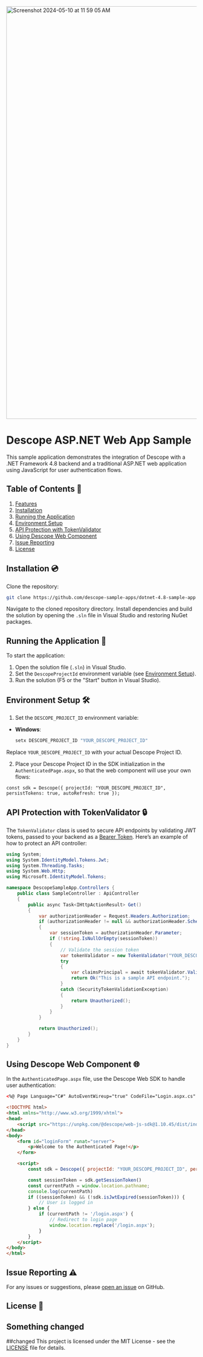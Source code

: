 <img width="1088" alt="Screenshot 2024-05-10 at 11 59 05 AM" src="https://github.com/descope-sample-apps/dotnet-4.8-sample-app/assets/32936811/d9487528-727a-4cf1-8607-ae5731305c76">

# Descope ASP.NET Web App Sample

This sample application demonstrates the integration of Descope with a .NET Framework 4.8 backend and a traditional ASP.NET web application using JavaScript for user authentication flows.

## Table of Contents 📝

1. [Features](#features)
2. [Installation](#installation)
3. [Running the Application](#running-the-application)
4. [Environment Setup](#environment-setup)
5. [API Protection with TokenValidator](#api-protection-with-tokenvalidator)
6. [Using Descope Web Component](#using-descope-web-component)
7. [Issue Reporting](#issue-reporting)
8. [License](#license)

## Installation 💿

Clone the repository:

```bash
git clone https://github.com/descope-sample-apps/dotnet-4.8-sample-app
```

Navigate to the cloned repository directory. Install dependencies and build the solution by opening the `.sln` file in Visual Studio and restoring NuGet packages.

## Running the Application 🚀

To start the application:

1. Open the solution file (`.sln`) in Visual Studio.
2. Set the `DescopeProjectId` environment variable (see [Environment Setup](#environment-setup)).
3. Run the solution (F5 or the "Start" button in Visual Studio).

## Environment Setup 🛠️

1. Set the `DESCOPE_PROJECT_ID` environment variable:

- **Windows**:
  ```bash
  setx DESCOPE_PROJECT_ID "YOUR_DESCOPE_PROJECT_ID"
  ```

Replace `YOUR_DESCOPE_PROJECT_ID` with your actual Descope Project ID.

2. Place your Descope Project ID in the SDK initialization in the `AuthenticatedPage.aspx`, so that the web component will use your own flows:

```
const sdk = Descope({ projectId: "YOUR_DESCOPE_PROJECT_ID", persistTokens: true, autoRefresh: true });
```

## API Protection with TokenValidator 🔒

The `TokenValidator` class is used to secure API endpoints by validating JWT tokens, passed to your backend as a [Bearer Token](https://swagger.io/docs/specification/authentication/bearer-authentication/). Here’s an example of how to protect an API controller:

```csharp
using System;
using System.IdentityModel.Tokens.Jwt;
using System.Threading.Tasks;
using System.Web.Http;
using Microsoft.IdentityModel.Tokens;

namespace DescopeSampleApp.Controllers {
    public class SampleController : ApiController
    {
        public async Task<IHttpActionResult> Get()
        {
            var authorizationHeader = Request.Headers.Authorization;
            if (authorizationHeader != null && authorizationHeader.Scheme.Equals("Bearer", StringComparison.OrdinalIgnoreCase))
            {
                var sessionToken = authorizationHeader.Parameter;
                if (!string.IsNullOrEmpty(sessionToken))
                { 
                    // Validate the session token
                    var tokenValidator = new TokenValidator("YOUR_DESCOPE_PROJECT_ID");
                    try
                    {
                        var claimsPrincipal = await tokenValidator.ValidateSession(sessionToken);
                        return Ok("This is a sample API endpoint.");
                    }
                    catch (SecurityTokenValidationException)
                    {
                        return Unauthorized();
                    }
                }
            }

            return Unauthorized();
        }
    }
}
```

## Using Descope Web Component 🌐

In the `AuthenticatedPage.aspx` file, use the Descope Web SDK to handle user authentication:

```html
<%@ Page Language="C#" AutoEventWireup="true" CodeFile="Login.aspx.cs" Inherits="DescopeSampleApp.WebForm1" %>

<!DOCTYPE html>
<html xmlns="http://www.w3.org/1999/xhtml">
<head>
    <script src="https://unpkg.com/@descope/web-js-sdk@1.10.45/dist/index.umd.js"></script>
</head>
<body>
    <form id="loginForm" runat="server">
        <p>Welcome to the Authenticated Page!</p>
    </form>

    <script>
        const sdk = Descope({ projectId: "YOUR_DESCOPE_PROJECT_ID", persistTokens: true, autoRefresh: true });

        const sessionToken = sdk.getSessionToken()
        const currentPath = window.location.pathname;
        console.log(currentPath)
        if ((sessionToken) && (!sdk.isJwtExpired(sessionToken))) {
            // User is logged in
        } else {
            if (currentPath != '/login.aspx') {
                // Redirect to login page
                window.location.replace('/login.aspx');
            }
        }
    </script>
</body>
</html>
```

## Issue Reporting ⚠️

For any issues or suggestions, please [open an issue](https://github.com/descope-sample-apps/dotnet-4.8-sample-app/issues) on GitHub.

## License 📜
## Something changed
##changed
This project is licensed under the MIT License - see the [LICENSE](LICENSE) file for details.
